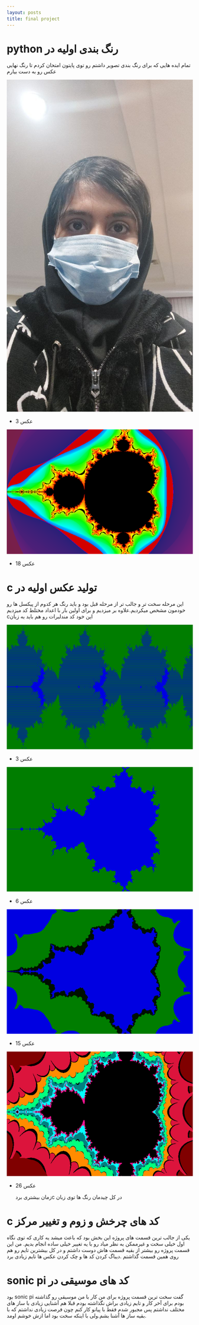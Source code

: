 ```yaml
---
layout: posts
title: final project
---
```

# python رنگ بندی اولیه در 
تمام ایده هایی که برای رنگ بندی تصویر داشتم رو توی پایتون امتحان کردم تا رنگ نهایی عکس رو به دست بیارم

![alt text](../assets/images/msn.jpg)

- عکس 3 

![alt text](../assets/images/21.png)

- عکس 18
# c تولید عکس اولیه در 
 این مرحله سخت تر و جالب تر از مرحله قبل بود و باید رنگ هر کدوم از پیکسل ها رو خودمون مشخص میکردیم.علاوه بر 
 میزدیم و برای اولین بار  با اعداد مختلط کد میزدیم cاین خود کد مندلبرات رو هم باید به زبان 

![alt text](../assets/images/3c.bmp)

- عکس 3

![alt text](../assets/images/6c.bmp)

- عکس 6

![alt text](../assets/images/10c.bmp)

- عکس 15

![alt text](../assets/images/16c.bmp)

- عکس 26

  زمان بیشتری بردc در کل چیدمان رنگ ها توی زبان
# c کد های چرخش و زوم و تغییر مرکز
یکی از جالب ترین قسمت های پروژه این بخش بود که باعث میشد یه کاری که توی نگاه اول خیلی سخت و غیرممکن به نظر میاد رو با یه تغییر خیلی ساده انجام بدیم.
من این قسمت پروژه رو بیشتر از بقیه قسمت هاش دوست داشتم و در کل بیشترین تایم رو هم روی همین قسمت گذاشتم .دیباگ کردن کد ها و چک کردن عکس ها تایم زیادی برد

# sonic pi کد های موسیقی در 
بود sonic pi  گفت سخت ترین قسمت پروژه برای من کار با 
من موسیقی رو  گذاشته بودم برای آخر کار و تایم زیادی براش نگذاشته بودم
قبلا هم آشنایی زیادی با ساز های مختلف نداشتم پس مجبور شدم فقط با پیانو کار کنم چون فرصت زیادی نداشتم که با بقیه ساز ها آشنا بشم.ولی با اینکه سخت بود اما ازش خوشم اومد.   